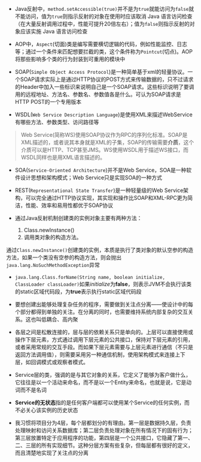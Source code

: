 + Java反射中，`method.setAccessible(true)`并不是为`true`就能访问为`false`就不能访问，值为`true`则指示反射的对象在使用时应该取消 Java 语言访问检查（在大量反射调用过程中，性能可提升20倍左右）；值为`false`则指示反射的对象应该实施 Java 语言访问检查

+ AOP中，`Aspect`(切面)类是编写需要横切逻辑的代码，例如性能监控、日志等；通过一个条件来匹配想要拦截的类，这个条件称为`Pointcut`(切点)。AOP将那些影响多个类的行为封装到可重用的模块中

+ SOAP(`Simple Object Access Protocol`)是一种简单基于xml的轻量协议。一个SOAP请求实际上是通过HTTP协议的POST方式来传输数据的，只不过请求的Header中加入一些标识来说明自己是一个SOAP请求。这些标识说明了要调用的远程地址、方法名、参数名、参数值各是什么。可认为SOAP请求是HTTP POST的一个专用版本

+ WSDL(`Web Service Description Language`)是使用XML来描述WebService有哪些方法、参数类型、访问路径等

> Web Service(简称WS)使用SOAP协议作为RPC的序列化标准。SOAP是XML描述的，或者说其本身就是XML的子集，SOAP的传输需要**介质**，这个介质可以是HTTP、TCP甚至JMS。WS使用WSDL用于描述WS接口，而WSDL同样也是用XML语言描述的。

+ SOA(`Service-Oriented Architecture`)并不是Web Service，SOA是一种软件设计思想和架构模式；Web Service只是实现SOA的一种方式

+ REST(`Representational State Transfer`)是一种轻量级的Web Service架构，可以完全通过HTTP协议实现，其实现和操作比SOAP和XML-RPC更为简洁，性能、效率和易用性都优于SOAP协议

+ 通过Java反射机制创建类的实例对象主要有两种方法：    
    1. Class.newInstance()    
    2. 调用类对象的构造方法。
    
通过`Class.newInstance()`创建类的实例，本质是执行了类对象的默认空参的构造方法，如果一个类没有空参的构造方法，则会抛出`java.lang.NoSuchMethodException`异常
    
+ `java.lang.Class.forName(String name, boolean initialize, ClassLoader classLoader)`如果*initialize*为**false**，则表示JVM不会执行该类的static区域代码段，为**true**表示执行static区域代码段

+ 要想创建出能够处理复杂任务的程序，需要做到关注点分离——使设计中的每个部分都得到单独的关注。在分离的同时，也需要维持系统内部复杂的交互关系。这也叫低耦合、高内聚

+ 各层之间是松散连接的，层与层的依赖关系只是单向的。上层可以直接使用或操作下层元素，方式通过调用下层元素的公共接口，保持对下层元素的引用，或者采用常规的交互手段。而如果下层元素需要与上层元素进行通信（不只是返回方法调用值），则需要采用另一种通信机制，使用架构模式来连接上下层，如回调模式或观察者模式。

+ Service层的类，强调的是与其它对象的关系，它定义了能够为客户做什么，它往往是以一个活动来命名，而不是以一个Entity来命名，也就是说，它是动词而不是名词

+ **Service的无状态**指的是任何客户端都可以使用某个Service的任何实例，而不必关心该实例的历史状态

+ 我习惯将项目分为4层，每个层都划分的有理由。第一层是数据持久层，负责处理映射和访问关系数据库；第二层负责处理对象在所有情况下的固有行为；第三层放置特定于应用程序的功能，第四层是一个公共接口，它隐藏了第一、二、三层的所有实现细节。这种分层方案有些复杂，但每层都有很好的定义，而且清楚地实现了关注点的分离


